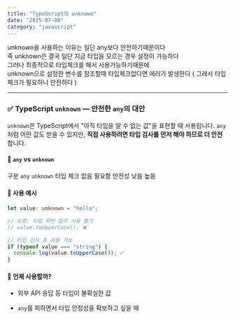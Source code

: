 ```yaml
---
title: "TypeScript의 unknown"
date: "2025-07-06"
category: "javascript"
---
```


unknown을 사용하는 이유는 일단 any보다 안전하기때문이다  
즉 unknown은 결국 일단 지금 타입을 모르는 경우 설정이 가능하다  
그러나 최종적으로 타입체크를 해서 사용가능하기때문에  
unknown으로 설정한 변수를 참조할때 타입체크없다면 에러가 발생한다 ( 그래서 타입체크가 필요하니 안전하다 )

* * *

### ✅ TypeScript `unknown` — 안전한 `any`의 대안

`unknown`은 TypeScript에서 "아직 타입을 알 수 없는 값"을 표현할 때 사용됩니다. `any`처럼 어떤 값도 받을 수 있지만, **직접 사용하려면 타입 검사를 먼저 해야 하므로 더 안전**합니다.

#### 🔹 `any` vs `unknown`

구분 `any` `unknown` 타입 체크 없음 필요함 안전성 낮음 높음

#### 🔹 사용 예시

```ts
let value: unknown = "hello";

// 오류: 타입 확인 없이 사용 불가
// value.toUpperCase(); ❌

// 타입 검사 후 사용 가능
if (typeof value === "string") {
  console.log(value.toUpperCase()); ✅
}
```

#### 🔹 언제 사용할까?

-   외부 API 응답 등 타입이 불확실한 값
    
-   `any`를 피하면서 타입 안정성을 확보하고 싶을 때